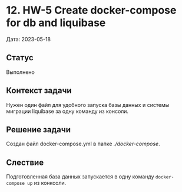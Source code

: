 # 12. HW-5 Create docker-compose for db and liquibase

Дата: 2023-05-18

## Статус

Выполнено

## Контекст задачи

Нужен один файл для удобного запуска базы данных и системы миграции liquibase за одну команду из консоли.

## Решение задачи

Создан файл docker-compose.yml в папке _./docker-compose_.

## Слествие

Подготовленная база данных запускается в одну команду `docker-compose up` из конксоли.